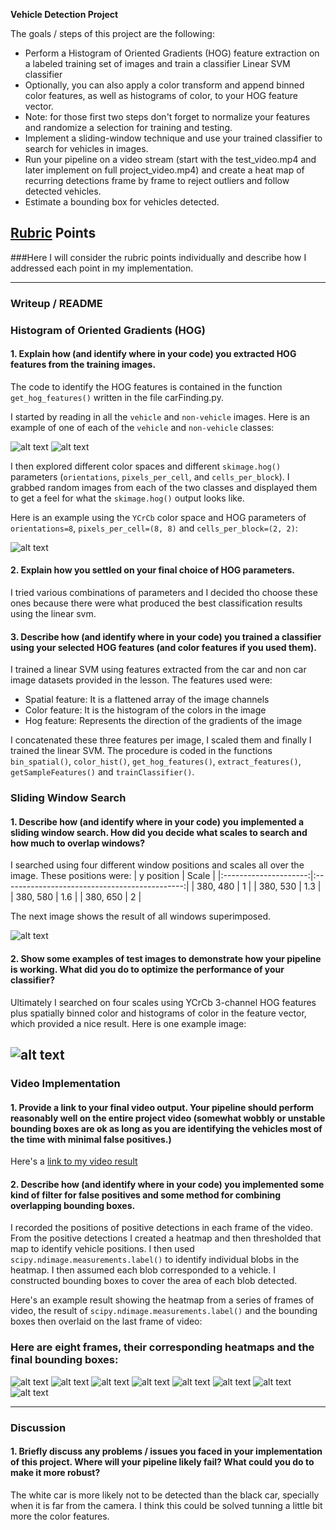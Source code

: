**Vehicle Detection Project**

The goals / steps of this project are the following:

* Perform a Histogram of Oriented Gradients (HOG) feature extraction on a labeled training set of images and train a classifier Linear SVM classifier
* Optionally, you can also apply a color transform and append binned color features, as well as histograms of color, to your HOG feature vector. 
* Note: for those first two steps don't forget to normalize your features and randomize a selection for training and testing.
* Implement a sliding-window technique and use your trained classifier to search for vehicles in images.
* Run your pipeline on a video stream (start with the test_video.mp4 and later implement on full project_video.mp4) and create a heat map of recurring detections frame by frame to reject outliers and follow detected vehicles.
* Estimate a bounding box for vehicles detected.

[//]: # (Image References)
[image1]: ./output_images/3323.png "Car image"
[image2]: ./output_images/image2252.png "Not car image"
[image3]: ./output_images/hogFeatures.png "Hog features"
[image4]: ./output_images/windows.jpg "Sliding windows"
[image5]: ./output_images/boxes.jpg "Detected boxes"
[image6]: ./output_images/frame0.jpg "Heat map and boxes"
[image7]: ./output_images/frame1.jpg "Heat map and boxes"
[image8]: ./output_images/frame2.jpg "Heat map and boxes"
[image9]: ./output_images/frame3.jpg "Heat map and boxes"
[image10]: ./output_images/frame4.jpg "Heat map and boxes"
[image11]: ./output_images/frame5.jpg "Heat map and boxes"
[image12]: ./output_images/frame6.jpg "Heat map and boxes"
[image13]: ./output_images/frame7.jpg "Heat map and boxes"


## [Rubric](https://review.udacity.com/#!/rubrics/513/view) Points
###Here I will consider the rubric points individually and describe how I addressed each point in my implementation.  

---
### Writeup / README

### Histogram of Oriented Gradients (HOG)

#### 1. Explain how (and identify where in your code) you extracted HOG features from the training images.

The code to identify the HOG features is contained in the function `get_hog_features()` written in the file carFinding.py.

I started by reading in all the `vehicle` and `non-vehicle` images. Here is an example of one of each of the `vehicle` and `non-vehicle` classes:

![alt text][image1] ![alt text][image2]

I then explored different color spaces and different `skimage.hog()` parameters (`orientations`, `pixels_per_cell`, and `cells_per_block`).  I grabbed random images from each of the two classes and displayed them to get a feel for what the `skimage.hog()` output looks like.

Here is an example using the `YCrCb` color space and HOG parameters of `orientations=8`, `pixels_per_cell=(8, 8)` and `cells_per_block=(2, 2)`:

![alt text][image3]

#### 2. Explain how you settled on your final choice of HOG parameters.

I tried various combinations of parameters and I decided tho choose these ones because there were what produced the best classification results using the linear svm.

#### 3. Describe how (and identify where in your code) you trained a classifier using your selected HOG features (and color features if you used them).

I trained a linear SVM using features extracted from the car and non car image datasets provided in the lesson. The features used were:
* Spatial feature: It is a flattened array of the image channels
* Color feature: It is the histogram of the colors in the image
* Hog feature: Represents the direction of the gradients of the image

I concatenated these three features per image, I scaled them and finally I trained the linear SVM. The procedure is coded in the functions `bin_spatial()`, `color_hist()`, `get_hog_features()`, `extract_features()`, `getSampleFeatures()` and `trainClassifier()`.

### Sliding Window Search

#### 1. Describe how (and identify where in your code) you implemented a sliding window search.  How did you decide what scales to search and how much to overlap windows?

I searched using four different window positions and scales all over the image. These positions were:
| y position         	|     Scale				| 
|:---------------------:|:---------------------------------------------:| 
|  380, 480         	| 1			   			| 
|  380, 530     	| 1.3 						|
|  380, 580     	| 1.6						|
|  380, 650     	| 2 						|

The next image shows the result of all windows superimposed.

![alt text][image4]

#### 2. Show some examples of test images to demonstrate how your pipeline is working.  What did you do to optimize the performance of your classifier?

Ultimately I searched on four scales using YCrCb 3-channel HOG features plus spatially binned color and histograms of color in the feature vector, which provided a nice result.  Here is one example image:

![alt text][image5]
---

### Video Implementation

#### 1. Provide a link to your final video output.  Your pipeline should perform reasonably well on the entire project video (somewhat wobbly or unstable bounding boxes are ok as long as you are identifying the vehicles most of the time with minimal false positives.)

Here's a [link to my video result](./projectVehicle_output.mp4)


#### 2. Describe how (and identify where in your code) you implemented some kind of filter for false positives and some method for combining overlapping bounding boxes.

I recorded the positions of positive detections in each frame of the video.  From the positive detections I created a heatmap and then thresholded that map to identify vehicle positions.  I then used `scipy.ndimage.measurements.label()` to identify individual blobs in the heatmap.  I then assumed each blob corresponded to a vehicle.  I constructed bounding boxes to cover the area of each blob detected.  

Here's an example result showing the heatmap from a series of frames of video, the result of `scipy.ndimage.measurements.label()` and the bounding boxes then overlaid on the last frame of video:

### Here are eight frames, their corresponding heatmaps and the final bounding boxes:

![alt text][image6]
![alt text][image7]
![alt text][image8]
![alt text][image9]
![alt text][image10]
![alt text][image11]
![alt text][image12]
![alt text][image13]



---

### Discussion

#### 1. Briefly discuss any problems / issues you faced in your implementation of this project.  Where will your pipeline likely fail?  What could you do to make it more robust?

The white car is more likely not to be detected than the black car, specially when it is far from the camera. I think this could be solved tunning a little bit more the color features.

